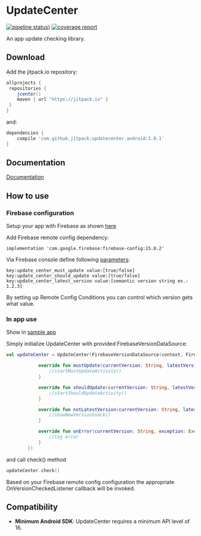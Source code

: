 # UpdateCenter

[![pipeline status](https://gitlab.com/unitedclassifiedsapps/updatecenter.android/badges/master/pipeline.svg))](https://gitlab.com/unitedclassifiedsapps/updatecenter.android/commits/master)
[![coverage report](https://gitlab.com/unitedclassifiedsapps/updatecenter.android/badges/master/coverage.svg)](https://gitlab.com/unitedclassifiedsapps/updatecenter.android/coverage/html)

An app update checking library.

## Download

Add the jitpack.io repository:
```gradle
allprojects {
 repositories {
    jcenter()
    maven { url "https://jitpack.io" }
 }
}
```
and:
```gradle
dependencies {
    compile 'com.github.jitpack:updatecenter.android:1.0.1'
}
```

## Documentation

[Documentation](http://inzercia-mob-app.azet.gitlab/updatecenter.android/docs/javadoc/updatecenter-lib)

## How to use

### Firebase configuration
Setup your app with Firebase as shown [here][2]

Add Firebase remote config dependency:
```
implementation 'com.google.firebase:firebase-config:15.0.2'
```

Via Firebase console define following [parameters][3]:
```
key:update_center_must_update value:[true/false]
key:update_center_should_update value:[true/false]
key:update_center_latest_version value:[semantic version string ex.: 1.2.3]
```

By setting up Remote Config Conditions you can control which version gets what value.

### In app use
Show in [sample app][1]

Simply initialize UpdateCenter with provided FirebaseVersionDataSource:
```kotlin
val updateCenter = UpdateCenter(FirebaseVersionDataSource(context, FirebaseRemoteConfig.getInstance(), BuildConfig.VERSION_NAME), object : OnVersionCheckedListener {

            override fun mustUpdate(currentVersion: String, latestVersion: String) {
                //startMustUpdateActivity()
            }

            override fun shouldUpdate(currentVersion: String, latestVersion: String) {
                //startShouldUpdateActivity()
            }

            override fun notLatestVersion(currentVersion: String, latestVersion: String) {
                //showNewVersionSnack()
            }

            override fun onError(currentVersion: String, exception: Exception?) {
                //log error
            }
        })
```
and call check() method
```kotlin
updateCenter.check()
```

Based on your Firebase remote config configuration the appropriate OnVersionCheckedListener callback will be invoked.

## Compatibility
 * **Minimum Android SDK**: UpdateCenter requires a minimum API level of 16.


[1]: sample-app
[2]: https://firebase.google.com/docs/android/setup
[3]: https://firebase.google.com/docs/remote-config/parameters